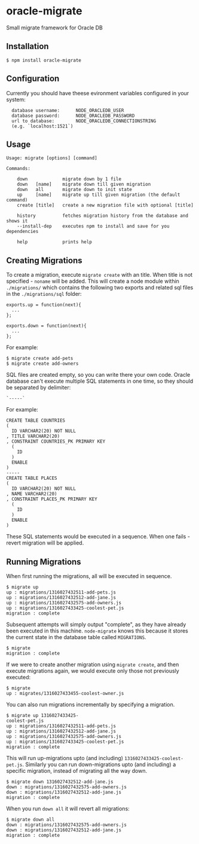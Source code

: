 # oracle-migrate
Small migrate framework for Oracle DB

## Installation

    $ npm install oracle-migrate

## Configuration

Currently you should have theese evironment variables configured in your system:

```
  database username:      NODE_ORACLEDB_USER
  database password:      NODE_ORACLEDB_PASSWORD
  url to database:        NODE_ORACLEDB_CONNECTIONSTRING
  (e.g. `localhost:1521`)
```

## Usage

```
Usage: migrate [options] [command]

Commands:

    down             migrate down by 1 file
    down   [name]    migrate down till given migration
    down   all       migrate down to init state
    up     [name]    migrate up till given migration (the default command)
    create [title]   create a new migration file with optional [title]

    history          fetches migration history from the database and shows it
    --install-dep    executes npm to install and save for you dependencies

    help             prints help
```

## Creating Migrations

To create a migration, execute `migrate create` with an title. When title is not specified - `noname` will be added. This will create a node module within `./migrations/` which contains the following two exports and related sql files in the `./migrations/sql` folder:

    exports.up = function(next){
      ...
    };

    exports.down = function(next){
      ...
    };

For example:

    $ migrate create add-pets
    $ migrate create add-owners

SQL files are created empty, so you can write there your own code. Oracle database can't execute multiple SQL statements in one time, so they should be separated by delimiter:

    `-----`

For example:

```
CREATE TABLE COUNTRIES
(
  ID VARCHAR2(20) NOT NULL
, TITLE VARCHAR2(20)
, CONSTRAINT COUNTRIES_PK PRIMARY KEY
  (
    ID
  )
  ENABLE
)
-----
CREATE TABLE PLACES
(
  ID VARCHAR2(20) NOT NULL
, NAME VARCHAR2(20)
, CONSTRAINT PLACES_PK PRIMARY KEY
  (
    ID
  )
  ENABLE
)
```

These SQL statements would be executed in a sequence. When one fails - revert migration will be applied.

## Running Migrations

When first running the migrations, all will be executed in sequence.

    $ migrate up
    up : migrations/1316027432511-add-pets.js
    up : migrations/1316027432512-add-jane.js
    up : migrations/1316027432575-add-owners.js
    up : migrations/1316027433425-coolest-pet.js
    migration : complete

Subsequent attempts will simply output "complete", as they have already been executed in this machine. `node-migrate` knows this because it stores the current state in the database table called `MIGRATIONS`.

    $ migrate
    migration : complete

If we were to create another migration using `migrate create`, and then execute migrations again, we would execute only those not previously executed:

    $ migrate
    up : migrates/1316027433455-coolest-owner.js

You can also run migrations incrementally by specifying a migration.

    $ migrate up 1316027433425-
    coolest-pet.js
    up : migrations/1316027432511-add-pets.js
    up : migrations/1316027432512-add-jane.js
    up : migrations/1316027432575-add-owners.js
    up : migrations/1316027433425-coolest-pet.js
    migration : complete

This will run up-migrations upto (and including) `1316027433425-coolest-pet.js`. Similarly you can run down-migrations upto (and including) a specific migration, instead of migrating all the way down.

    $ migrate down 1316027432512-add-jane.js
    down : migrations/1316027432575-add-owners.js
    down : migrations/1316027432512-add-jane.js
    migration : complete

When you run `down all` it will revert all migrations:

    $ migrate down all
    down : migrations/1316027432575-add-owners.js
    down : migrations/1316027432512-add-jane.js
    migration : complete
